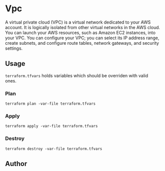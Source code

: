 # Vpc

A virtual private cloud (VPC) is a virtual network dedicated to your AWS account. It is logically isolated from other virtual networks in the AWS cloud. You can launch your AWS resources, such as Amazon EC2 instances, into your VPC. You can configure your VPC; you can select its IP address range, create subnets, and configure route tables, network gateways, and security settings.

## Usage

`terraform.tfvars` holds variables which should be overriden with valid ones.

### Plan

```
terraform plan -var-file terraform.tfvars
```

### Apply

```
terraform apply -var-file terraform.tfvars
```

### Destroy

```
terraform destroy -var-file terraform.tfvars
```

## Author